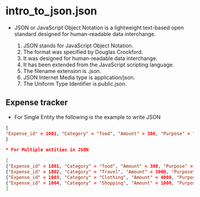 # intro_to_json.json

- JSON or JavaScript Object Notation is a lightweight text-based open standard designed for human-readable data interchange.

  1. JSON stands for JavaScript Object Notation.
  1. The format was specified by Douglas Crockford.
  1. It was designed for human-readable data interchange.
  1. It has been extended from the JavaScript scripting language.
  1. The filename extension is .json.
  1. JSON Internet Media type is application/json.
  1. The Uniform Type Identifier is public.json.

## Expense tracker

* For Single Entity the following is the example to write JSON
```json
{
"Expense_id" = 1001, "Category" = "food", "Amount" = 300, "Purpose" = "Cash", "Description" = "Icecream"
}

* For Multiple entities in JSON

[
{"Expense_id" = 1001, "Category" = "food", "Amount" = 300, "Purpose" = "Cash", "Description" = "Icecream"},
{"Expense_id" = 1002, "Category" = "Travel", "Amount" = 3000, "Purpose" = "Online", "Description" = "Hyderabad"},
{"Expense_id" = 1003, "Category" = "Clothing", "Amount" = 4000, "Purpose" = "Online", "Description" = "Saree"},
{"Expense_id" = 1004, "Category" = "Shopping", "Amount" = 1000, "Purpose" = "Cash", "Description" = "Bangles"}
]


